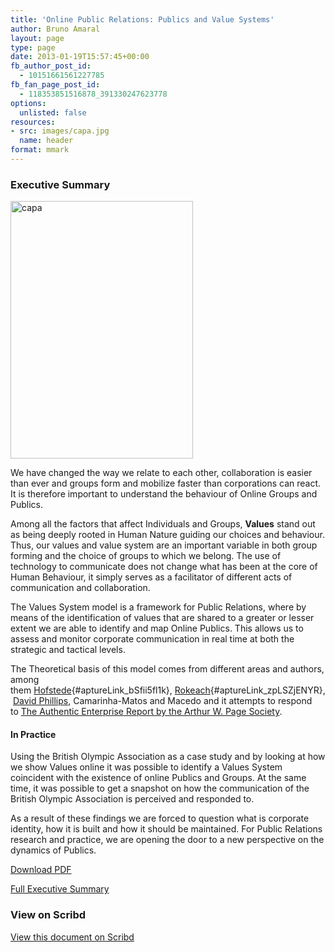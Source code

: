 ```yaml
---
title: 'Online Public Relations: Publics and Value Systems'
author: Bruno Amaral
layout: page
type: page
date: 2013-01-19T15:57:45+00:00
fb_author_post_id:
  - 10151661561227785
fb_fan_page_post_id:
  - 118353851516878_391330247623778
options:
  unlisted: false
resources:
- src: images/capa.jpg
  name: header
format: mmark
---
```

### Executive Summary

[<img class="alignright" src="images/capa.jpg" alt="capa" width="292" height="412" />][1]

We have changed the way we relate to each other, collaboration is easier than ever and groups form and mobilize faster than corporations can react. It is therefore important to understand the behaviour of Online Groups and Publics.

Among all the factors that affect Individuals and Groups, **Values** stand out as being deeply rooted in Human Nature guiding our choices and behaviour. Thus, our values and value system are an important variable in both group forming and the choice of groups to which we belong. The use of technology to communicate does not change what has been at the core of Human Behaviour, it simply serves as a facilitator of different acts of communication and collaboration.

The Values System model is a framework for Public Relations, where by means of the identification of values that are shared to a greater or lesser extent we are able to identify and map Online Publics. This allows us to assess and monitor corporate communication in real time at both the strategic and tactical levels.

The Theoretical basis of this model comes from different areas and authors, among them [Hofstede][2]{#aptureLink_bSfii5fl1k}, [Rokeach][3]{#aptureLink_zpLSZjENYR}, [David Phillips][4], Camarinha-Matos and Macedo and it attempts to respond to [The Authentic Enterprise Report by the Arthur W. Page Society][5].

#### In Practice

Using the British Olympic Association as a case study and by looking at how we show Values online it was possible to identify a Values System coincident with the existence of online Publics and Groups. At the same time, it was possible to get a snapshot on how the communication of the British Olympic Association is perceived and responded to.

As a result of these findings we are forced to question what is corporate identity, how it is built and how it should be maintained. For Public Relations research and practice, we are opening the door to a new perspective on the dynamics of Publics.

<a href="brunoamaral-publics-and-values-systems.pdf" class="btn btn-primary">Download PDF</a>

<a href="/page/values-systems/" class="btn btn-info">Full Executive Summary</a>


### View on Scribd

<div class="text-center">
  <a class="btn-primary btn" href="https://www.scribd.com/doc/120890623">View this document on Scribd</a>
</div>


 [1]: brunoamaral-publics-and-values-systems.pdf
 [2]: https://en.wikipedia.org/wiki/Geert%20Hofstede
 [3]: https://en.wikipedia.org/wiki/Milton%20Rokeach
 [4]: https://leverwealth.blogspot.com/
 [5]: https://www.awpagesociety.com/site/resources/white_papers/
 [6]: /page/values-systems/ "Values"
